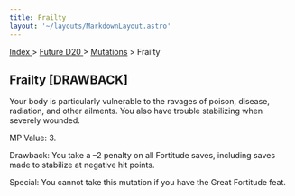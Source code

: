 ```yaml
---
title: Frailty
layout: '~/layouts/MarkdownLayout.astro'
---
```


[ Index ](/) > [ Future D20 ](/future.d20.srd) > [Mutations](/future.d20.srd/mutations) > Frailty

## Frailty [DRAWBACK]

Your body is particularly vulnerable to the ravages of poison, disease,
radiation, and other ailments. You also have trouble stabilizing when severely
wounded.

MP Value: 3.

Drawback: You take a –2 penalty on all Fortitude saves, including saves made
to stabilize at negative hit points.

Special: You cannot take this mutation if you have the Great Fortitude feat.

